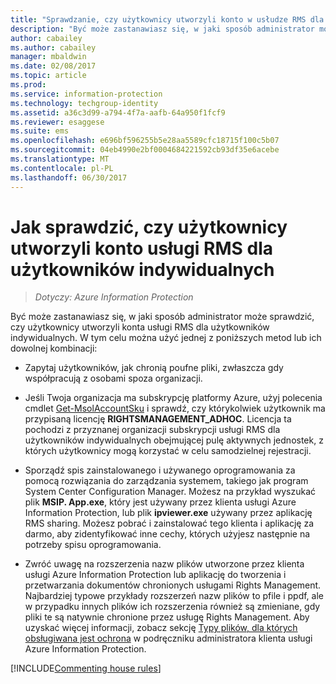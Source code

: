 ```yaml
---
title: "Sprawdzanie, czy użytkownicy utworzyli konto w usłudze RMS dla użytkowników indywidualnych — AIP"
description: "Być może zastanawiasz się, w jaki sposób administrator może sprawdzić, czy użytkownicy utworzyli konta usługi RMS dla użytkowników indywidualnych. Można zastosować dowolną metodę opisaną w tym artykule lub kombinację różnych metod."
author: cabailey
ms.author: cabailey
manager: mbaldwin
ms.date: 02/08/2017
ms.topic: article
ms.prod: 
ms.service: information-protection
ms.technology: techgroup-identity
ms.assetid: a36c3d99-a794-4f7a-aafb-64a950f1fcf9
ms.reviewer: esaggese
ms.suite: ems
ms.openlocfilehash: e696bf596255b5e28aa5589cfc18715f100c5b07
ms.sourcegitcommit: 04eb4990e2bf0004684221592cb93df35e6acebe
ms.translationtype: MT
ms.contentlocale: pl-PL
ms.lasthandoff: 06/30/2017
---
```

# <a name="how-to-find-out-if-your-users-have-signed-up-for-rms-for-individuals"></a>Jak sprawdzić, czy użytkownicy utworzyli konto usługi RMS dla użytkowników indywidualnych

>*Dotyczy: Azure Information Protection*

Być może zastanawiasz się, w jaki sposób administrator może sprawdzić, czy użytkownicy utworzyli konta usługi RMS dla użytkowników indywidualnych. W tym celu można użyć jednej z poniższych metod lub ich dowolnej kombinacji:

-   Zapytaj użytkowników, jak chronią poufne pliki, zwłaszcza gdy współpracują z osobami spoza organizacji.

-   Jeśli Twoja organizacja ma subskrypcję platformy Azure, użyj polecenia cmdlet [Get-MsolAccountSku](https://msdn.microsoft.com/library/azure/dn194118.aspx) i sprawdź, czy którykolwiek użytkownik ma przypisaną licencję **RIGHTSMANAGEMENT_ADHOC**. Licencja ta pochodzi z przyznanej organizacji subskrypcji usługi RMS dla użytkowników indywidualnych obejmującej pulę aktywnych jednostek, z których użytkownicy mogą korzystać w celu samodzielnej rejestracji.

-   Sporządź spis zainstalowanego i używanego oprogramowania za pomocą rozwiązania do zarządzania systemem, takiego jak program System Center Configuration Manager. Możesz na przykład wyszukać plik **MSIP. App.exe**, który jest używany przez klienta usługi Azure Information Protection, lub plik **ipviewer.exe** używany przez aplikację RMS sharing. Możesz pobrać i zainstalować tego klienta i aplikację za darmo, aby zidentyfikować inne cechy, których użyjesz następnie na potrzeby spisu oprogramowania.

-   Zwróć uwagę na rozszerzenia nazw plików utworzone przez klienta usługi Azure Information Protection lub aplikację do tworzenia i przetwarzania dokumentów chronionych usługami Rights Management. Najbardziej typowe przykłady rozszerzeń nazw plików to pfile i ppdf, ale w przypadku innych plików ich rozszerzenia również są zmieniane, gdy pliki te są natywnie chronione przez usługę Rights Management. Aby uzyskać więcej informacji, zobacz sekcję [Typy plików, dla których obsługiwana jest ochrona](../rms-client/client-admin-guide-file-types.md#file-types-supported-for-protection) w podręczniku administratora klienta usługi Azure Information Protection.

[!INCLUDE[Commenting house rules](../includes/houserules.md)]